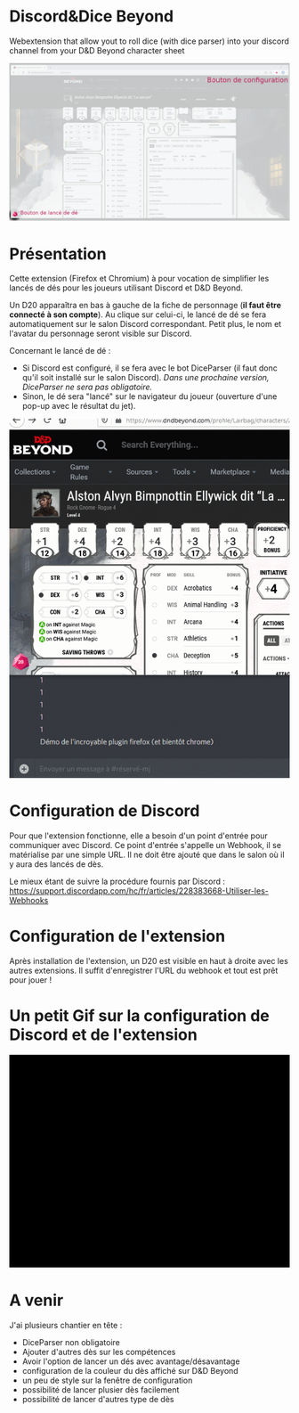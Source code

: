 # Discord&Dice Beyond
Webextension that allow yout to roll dice (with dice parser) into your discord channel from your D&amp;D Beyond character sheet

![](Presentation.png)

# Présentation
Cette extension (Firefox et Chromium) à pour vocation de simplifier les lancés de dés pour les joueurs utilisant Discord et D&D Beyond.

Un D20 apparaîtra en bas à gauche de la fiche de personnage (**il faut être connecté à son compte**). Au clique sur celui-ci, le lancé de dé se fera automatiquement sur le salon Discord correspondant.
Petit plus, le nom et l'avatar du personnage seront visible sur Discord.

Concernant le lancé de dé : 
- Si Discord est configuré, il se fera avec le bot DiceParser (il faut donc qu'il soit installé sur le salon Discord).
*Dans une prochaine version, DiceParser ne sera pas obligatoire.*
- Sinon, le dé sera "lancé" sur le navigateur du joueur (ouverture d'une pop-up avec le résultat du jet).

![](demo-roll-a-dice.gif)

# Configuration de Discord
Pour que l'extension fonctionne, elle a besoin d'un point d'entrée pour communiquer avec Discord.
Ce point d'entrée s'appelle un Webhook, il se matérialise par une simple URL.
Il ne doit être ajouté que dans le salon où il y aura des lancés de dès.

Le mieux étant de suivre la procédure fournis par Discord : https://support.discordapp.com/hc/fr/articles/228383668-Utiliser-les-Webhooks

# Configuration de l'extension
Après installation de l'extension, un D20 est visible en haut à droite avec les autres extensions.
Il suffit d'enregistrer l'URL du webhook et tout est prêt pour jouer !

# Un petit Gif sur la configuration de Discord et de l'extension

![](tuto/tuto.gif)

# A venir
J'ai plusieurs chantier en tête :
- DiceParser non obligatoire
- Ajouter d'autres dès sur les compétences
- Avoir l'option de lancer un dés avec avantage/désavantage
- configuration de la couleur du dès affiché sur D&D Beyond
- un peu de style sur la fenêtre de configuration
- possibilité de lancer plusier dès facilement
- possibilité de lancer d'autres type de dès
